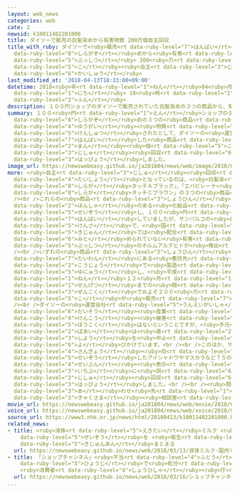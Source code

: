 ```yaml
---
layout: web_news
categories: web
cate: 2
newsid: k10011402201000
title: ダイソーで販売の白髪染めから有害物質 200万個自主回収
title_with_ruby: ダイソーで<ruby>販売<rt data-ruby-level="7">はんばい</rt></ruby>の<ruby>白髪染<rt
  data-ruby-level="8">しらがぞ</rt></ruby>めから<ruby>有害<rt data-ruby-level="4">ゆうがい</rt></ruby><ruby>物質<rt
  data-ruby-level="5">ぶっしつ</rt></ruby> 200<ruby>万<rt data-ruby-level="2">まん</rt></ruby><ruby>個<rt
  data-ruby-level="5">こ</rt></ruby><ruby>自主<rt data-ruby-level="3">じしゅ</rt></ruby><ruby>回収<rt
  data-ruby-level="6">かいしゅう</rt></ruby>
last_modified_at: '2018-04-13T18:33:00+09:00'
datetime: 2018<ruby>年<rt data-ruby-level="1">ねん</rt></ruby>04<ruby>月<rt data-ruby-level="1">がつ</rt></ruby>13<ruby>日<rt
  data-ruby-level="1">にち</rt></ruby> 18<ruby>時<rt data-ruby-level="2">じ</rt></ruby>33<ruby>分<rt
  data-ruby-level="2">ふん</rt></ruby>
description: １００円ショップのダイソーで販売されていた白髪染めの３つの商品から、有害物質のホルムアルデヒドが検出されたとして、ダイソーの運営会社などは、これまでに販売した商品およそ２００万個を自主回収すると発表しました。
summary: １００<ruby>円<rt data-ruby-level="1">えん</rt></ruby>ショップのダイソーで<ruby>販売<rt data-ruby-level="7">はんばい</rt></ruby>されていた<ruby>白髪染<rt
  data-ruby-level="8">しらがぞ</rt></ruby>めの３つの<ruby>商品<rt data-ruby-level="3">しょうひん</rt></ruby>から、<ruby>有害<rt
  data-ruby-level="4">ゆうがい</rt></ruby><ruby>物質<rt data-ruby-level="5">ぶっしつ</rt></ruby>のホルムアルデヒドが<ruby>検出<rt
  data-ruby-level="5">けんしゅつ</rt></ruby>されたとして、ダイソーの<ruby>運営会社<rt data-ruby-level="5">うんえいがいしゃ</rt></ruby>などは、これまでに<ruby>販売<rt
  data-ruby-level="7">はんばい</rt></ruby>した<ruby>商品<rt data-ruby-level="3">しょうひん</rt></ruby>およそ２００<ruby>万<rt
  data-ruby-level="2">まん</rt></ruby><ruby>個<rt data-ruby-level="5">こ</rt></ruby>を<ruby>自主<rt
  data-ruby-level="3">じしゅ</rt></ruby><ruby>回収<rt data-ruby-level="6">かいしゅう</rt></ruby>すると<ruby>発表<rt
  data-ruby-level="3">はっぴょう</rt></ruby>しました。
image_url: https://newswebeasy.github.io/ja201804/news/web/image/2018/04/13/K10011402201_1804131902_1804131911_01_02.jpg
more: <ruby>自主<rt data-ruby-level="3">じしゅ</rt></ruby><ruby>回収<rt data-ruby-level="6">かいしゅう</rt></ruby>の<ruby>対象<rt
  data-ruby-level="4">たいしょう</rt></ruby>となっているのは、<ruby>白髪染<rt data-ruby-level="8">しらがぞ</rt></ruby>めの「エバビレーナ<ruby>白髪<rt
  data-ruby-level="8">しらが</rt></ruby>タッチＡブラック」、「エバビレーナ<ruby>白髪<rt data-ruby-level="8">しらが</rt></ruby>タッチＢダークブラウン」、「エバビレーナ<ruby>白髪<rt
  data-ruby-level="8">しらが</rt></ruby>タッチＣブラウン」の３つの<ruby>商品<rt data-ruby-level="3">しょうひん</rt></ruby>です。<br
  /><br />これらの<ruby>商品<rt data-ruby-level="3">しょうひん</rt></ruby>は<ruby>京都市<rt data-ruby-level="3">きょうとし</rt></ruby>に<ruby>本社<rt
  data-ruby-level="2">ほんしゃ</rt></ruby>のある<ruby>化粧品<rt data-ruby-level="7">けしょうひん</rt></ruby>メーカー「サンパルコ」が<ruby>製造<rt
  data-ruby-level="5">せいぞう</rt></ruby>し、１００<ruby>円<rt data-ruby-level="1">えん</rt></ruby>ショップのダイソーで<ruby>販売<rt
  data-ruby-level="7">はんばい</rt></ruby>していましたが、サンパルコの<ruby>自主<rt data-ruby-level="3">じしゅ</rt></ruby><ruby>検査<rt
  data-ruby-level="5">けんさ</rt></ruby>で、<ruby>国<rt data-ruby-level="2">くに</rt></ruby>の<ruby>基準<rt
  data-ruby-level="5">きじゅん</rt></ruby>では<ruby>配合<rt data-ruby-level="3">はいごう</rt></ruby>が<ruby>認<rt
  data-ruby-level="6">みと</rt></ruby>められていない<ruby>有害<rt data-ruby-level="4">ゆうがい</rt></ruby><ruby>物質<rt
  data-ruby-level="5">ぶっしつ</rt></ruby>のホルムアルデヒドが<ruby>検出<rt data-ruby-level="5">けんしゅつ</rt></ruby>されたということです。<br
  /><br />いずれの<ruby>商品<rt data-ruby-level="3">しょうひん</rt></ruby>もサンパルコが<ruby>台湾<rt
  data-ruby-level="7">たいわん</rt></ruby>にある<ruby>委託先<rt data-ruby-level="7">いたくさき</rt></ruby>の<ruby>工場<rt
  data-ruby-level="2">こうじょう</rt></ruby>で<ruby>製造<rt data-ruby-level="5">せいぞう</rt></ruby>・<ruby>輸入<rt
  data-ruby-level="5">ゆにゅう</rt></ruby>し、<ruby>平成<rt data-ruby-level="4">へいせい</rt></ruby>２４<ruby>年<rt
  data-ruby-level="1">ねん</rt></ruby>１２<ruby>月<rt data-ruby-level="1">がつ</rt></ruby>から<ruby>先月<rt
  data-ruby-level="1">せんげつ</rt></ruby>までの<ruby>間<rt data-ruby-level="2">あいだ</rt></ruby>に、<ruby>全国<rt
  data-ruby-level="3">ぜんこく</rt></ruby>でおよそ２００<ruby>万<rt data-ruby-level="2">まん</rt></ruby><ruby>個<rt
  data-ruby-level="5">こ</rt></ruby>が<ruby>販売<rt data-ruby-level="7">はんばい</rt></ruby>されたということです。<br
  /><br />ダイソーの<ruby>運営会社<rt data-ruby-level="5">うんえいがいしゃ</rt></ruby>、「<ruby>大創<rt
  data-ruby-level="6">だいそう</rt></ruby><ruby>産業<rt data-ruby-level="4">さんぎょう</rt></ruby>」などによりますと、これまでに<ruby>健康<rt
  data-ruby-level="4">けんこう</rt></ruby><ruby>被害<rt data-ruby-level="7">ひがい</rt></ruby>の<ruby>報告<rt
  data-ruby-level="5">ほうこく</rt></ruby>はないということですが、<ruby>手元<rt data-ruby-level="2">てもと</rt></ruby>にある<ruby>場合<rt
  data-ruby-level="2">ばあい</rt></ruby>は<ruby>直<rt data-ruby-level="2">ただ</rt></ruby>ちに<ruby>使用<rt
  data-ruby-level="3">しよう</rt></ruby>を<ruby>中止<rt data-ruby-level="2">ちゅうし</rt></ruby>してほしいと<ruby>呼<rt
  data-ruby-level="6">よ</rt></ruby>びかけています。<br /><br />このほか、サンパルコが<ruby>大創<rt data-ruby-level="6">だいそう</rt></ruby><ruby>産業<rt
  data-ruby-level="4">さんぎょう</rt></ruby><ruby>向<rt data-ruby-level="3">む</rt></ruby>けに<ruby>製造<rt
  data-ruby-level="5">せいぞう</rt></ruby>したアイシャドウやマスカラなど７５の<ruby>化粧品<rt data-ruby-level="7">けしょうひん</rt></ruby>についても、<ruby>成分<rt
  data-ruby-level="4">せいぶん</rt></ruby><ruby>表示<rt data-ruby-level="5">ひょうじ</rt></ruby>の<ruby>一部<rt
  data-ruby-level="3">いちぶ</rt></ruby>に<ruby>誤<rt data-ruby-level="6">あやま</rt></ruby>りがあったとして、<ruby>自主<rt
  data-ruby-level="3">じしゅ</rt></ruby><ruby>回収<rt data-ruby-level="6">かいしゅう</rt></ruby>することを<ruby>発表<rt
  data-ruby-level="3">はっぴょう</rt></ruby>しました。<br /><br /><ruby>問<rt data-ruby-level="3">と</rt></ruby>い<ruby>合<rt
  data-ruby-level="3">あ</rt></ruby>わせ<ruby>先<rt data-ruby-level="1">さき</rt></ruby>はサンパルコのお<ruby>客様<rt
  data-ruby-level="3">きゃくさま</rt></ruby><ruby>相談室<rt data-ruby-level="3">そうだんしつ</rt></ruby>、フリーダイヤル０１２０ー４３４－３３２です。
movie_url: https://newswebeasy.github.io/ja201804/news/web/movie/2018/04/13/k10011402201_201804131949_201804131950.mp4
voice_url: https://newswebeasy.github.io/ja201804/news/web/voice/2018/04/13/k10011402201_201804131949_201804131950.mp3
source_url: https://www3.nhk.or.jp/news/html/20180413/k10011402201000.html
related_news:
- title: <ruby>液体<rt data-ruby-level="5">えきたい</rt></ruby>ミルク <ruby>国内<rt data-ruby-level="2">こくない</rt></ruby>で<ruby>製造<rt
    data-ruby-level="5">せいぞう</rt></ruby>を <ruby>衛生<rt data-ruby-level="5">えいせい</rt></ruby><ruby>基準案<rt
    data-ruby-level="5">きじゅんあん</rt></ruby>まとまる
  url: https://newswebeasy.github.io/news/web/2018/03/13/液体ミルク-国内で製造を-衛生基準案まとまる
- title: 「ショップチャンネル」<ruby>不当<rt data-ruby-level="4">ふとう</rt></ruby>な<ruby>価格<rt data-ruby-level="5">かかく</rt></ruby><ruby>表示<rt
    data-ruby-level="5">ひょうじ</rt></ruby>で<ruby>処分<rt data-ruby-level="6">しょぶん</rt></ruby>
    <ruby>消費者<rt data-ruby-level="4">しょうひしゃ</rt></ruby><ruby>庁<rt data-ruby-level="6">ちょう</rt></ruby>
  url: https://newswebeasy.github.io/news/web/2018/03/16/ショップチャンネル不当な価格表示で処分-消費者庁
...
```

